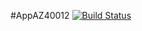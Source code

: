#AppAZ40012
[![Build Status](https://dev.azure.com/abulhasande/DevProjects/_apis/build/status%2FuAZ400.AppAZ40012?branchName=master)](https://dev.azure.com/abulhasande/DevProjects/_build/latest?definitionId=7&branchName=master)
